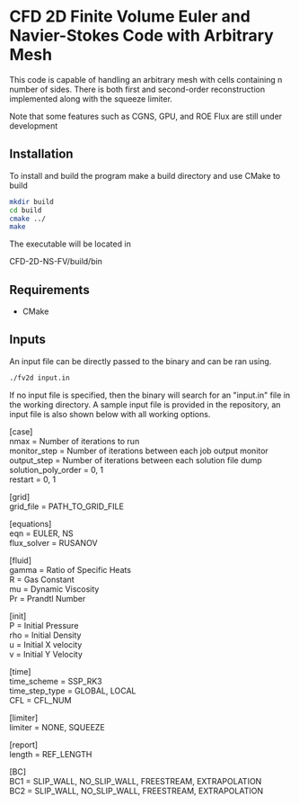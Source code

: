 # CFD 2D Finite Volume Euler and Navier-Stokes Code with Arbitrary Mesh 

This code is capable of handling an arbitrary mesh with cells containing n number of sides. There is both first and second-order reconstruction implemented along with the squeeze limiter. 

Note that some features such as CGNS, GPU, and ROE Flux are still under development

## Installation  
To install and build the program make a build directory and use CMake to build  

```bash
mkdir build
cd build
cmake ../
make
```

The executable will be located in   

CFD-2D-NS-FV/build/bin  

## Requirements  
 - CMake    

## Inputs
An input file can be directly passed to the binary and can be ran using.

```bash
./fv2d input.in
```

If no input file is specified, then the binary will search for an "input.in" file in the working directory. A sample input file is provided in the repository, an input file is also shown below with all working options.  

[case]  
    nmax = Number of iterations to run   
    monitor_step = Number of iterations between each job output monitor  
    output_step = Number of iterations between each solution file dump  
    solution_poly_order = 0, 1  
    restart = 0, 1  

[grid]  
    grid_file = PATH_TO_GRID_FILE  

[equations]   
    eqn = EULER, NS  
    flux_solver = RUSANOV  

[fluid]  
    gamma = Ratio of Specific Heats  
    R = Gas Constant  
    mu = Dynamic Viscosity   
    Pr = Prandtl Number   

[init]  
    P = Initial Pressure  
    rho = Initial Density  
    u = Initial X velocity  
    v = Initial Y Velocity  

[time]  
    time_scheme = SSP_RK3  
    time_step_type = GLOBAL, LOCAL  
    CFL = CFL_NUM  

[limiter]  
    limiter = NONE, SQUEEZE  

[report]  
    length = REF_LENGTH  

[BC]  
    BC1 = SLIP_WALL, NO_SLIP_WALL, FREESTREAM, EXTRAPOLATION  
    BC2 = SLIP_WALL, NO_SLIP_WALL, FREESTREAM, EXTRAPOLATION  
